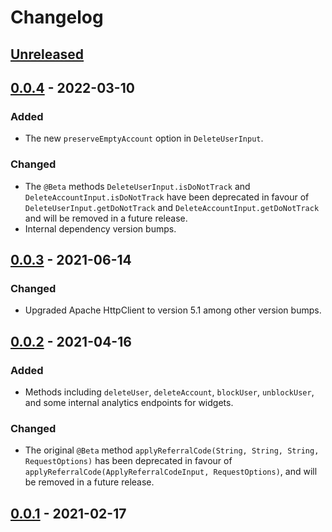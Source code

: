# Changelog

## [Unreleased]

## [0.0.4] - 2022-03-10

### Added

- The new `preserveEmptyAccount` option in `DeleteUserInput`.

### Changed

- The `@Beta` methods `DeleteUserInput.isDoNotTrack` and `DeleteAccountInput.isDoNotTrack` have been
  deprecated in favour of `DeleteUserInput.getDoNotTrack` and `DeleteAccountInput.getDoNotTrack` and
  will be removed in a future release.
- Internal dependency version bumps.

## [0.0.3] - 2021-06-14

### Changed

- Upgraded Apache HttpClient to version 5.1 among other version bumps.

## [0.0.2] - 2021-04-16

### Added

- Methods including `deleteUser`, `deleteAccount`, `blockUser`, `unblockUser`, and some internal
  analytics endpoints for widgets.

### Changed

- The original `@Beta` method `applyReferralCode(String, String, String, RequestOptions)` has been
  deprecated in favour of `applyReferralCode(ApplyReferralCodeInput, RequestOptions)`, and will be
  removed in a future release.

## [0.0.1] - 2021-02-17

[Unreleased]: https://github.com/saasquatch/saasquatch-java-sdk/compare/0.0.4...HEAD

[0.0.4]: https://github.com/saasquatch/saasquatch-java-sdk/compare/0.0.3...0.0.4

[0.0.3]: https://github.com/saasquatch/saasquatch-java-sdk/compare/0.0.2...0.0.3

[0.0.2]: https://github.com/saasquatch/saasquatch-java-sdk/compare/0.0.1...0.0.2

[0.0.1]: https://github.com/saasquatch/saasquatch-java-sdk/releases/tag/0.0.1
